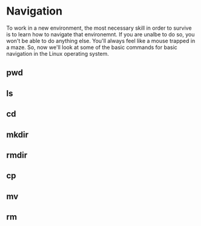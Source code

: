 # Navigation
To work in a new environment, the most necessary skill in order to survive is to learn how to navigate that environemnt. If you are unalbe to do so, you won't be able to do anything else. You'll always feel like a mouse trapped in a maze. So, now we'll look at some of the basic commands for basic navigation in the Linux operating system.

## pwd

## ls

## cd

## mkdir

## rmdir

## cp

## mv

## rm